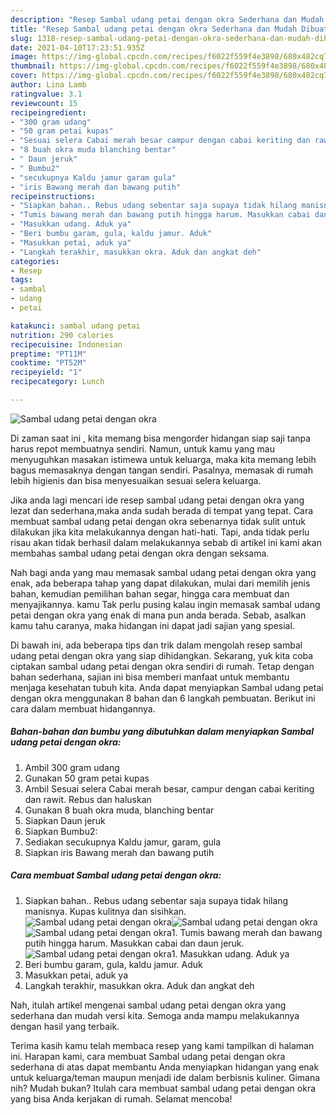 ```yaml
---
description: "Resep Sambal udang petai dengan okra Sederhana dan Mudah Dibuat"
title: "Resep Sambal udang petai dengan okra Sederhana dan Mudah Dibuat"
slug: 1318-resep-sambal-udang-petai-dengan-okra-sederhana-dan-mudah-dibuat
date: 2021-04-10T17:23:51.935Z
image: https://img-global.cpcdn.com/recipes/f6022f559f4e3898/680x482cq70/sambal-udang-petai-dengan-okra-foto-resep-utama.jpg
thumbnail: https://img-global.cpcdn.com/recipes/f6022f559f4e3898/680x482cq70/sambal-udang-petai-dengan-okra-foto-resep-utama.jpg
cover: https://img-global.cpcdn.com/recipes/f6022f559f4e3898/680x482cq70/sambal-udang-petai-dengan-okra-foto-resep-utama.jpg
author: Lina Lamb
ratingvalue: 3.1
reviewcount: 15
recipeingredient:
- "300 gram udang"
- "50 gram petai kupas"
- "Sesuai selera Cabai merah besar campur dengan cabai keriting dan rawit Rebus dan haluskan"
- "8 buah okra muda blanching bentar"
- " Daun jeruk"
- " Bumbu2"
- "secukupnya Kaldu jamur garam gula"
- "iris Bawang merah dan bawang putih"
recipeinstructions:
- "Siapkan bahan.. Rebus udang sebentar saja supaya tidak hilang manisnya. Kupas kulitnya dan sisihkan."
- "Tumis bawang merah dan bawang putih hingga harum. Masukkan cabai dan daun jeruk."
- "Masukkan udang. Aduk ya"
- "Beri bumbu garam, gula, kaldu jamur. Aduk"
- "Masukkan petai, aduk ya"
- "Langkah terakhir, masukkan okra. Aduk dan angkat deh"
categories:
- Resep
tags:
- sambal
- udang
- petai

katakunci: sambal udang petai 
nutrition: 290 calories
recipecuisine: Indonesian
preptime: "PT11M"
cooktime: "PT52M"
recipeyield: "1"
recipecategory: Lunch

---
```



![Sambal udang petai dengan okra](https://img-global.cpcdn.com/recipes/f6022f559f4e3898/680x482cq70/sambal-udang-petai-dengan-okra-foto-resep-utama.jpg)

Di zaman  saat ini , kita memang bisa mengorder hidangan siap saji tanpa harus repot membuatnya sendiri. Namun, untuk kamu yang mau menyuguhkan masakan istimewa untuk keluarga, maka kita memang lebih bagus memasaknya dengan tangan sendiri. Pasalnya, memasak di rumah lebih higienis dan bisa menyesuaikan sesuai selera keluarga.

Jika anda lagi mencari ide resep sambal udang petai dengan okra yang lezat dan sederhana,maka anda sudah berada di tempat yang tepat. Cara membuat sambal udang petai dengan okra  sebenarnya tidak sulit untuk dilakukan jika kita melakukannya dengan hati-hati. Tapi, anda tidak perlu risau akan tidak berhasil dalam melakukannya 
sebab di artikel ini kami akan membahas sambal udang petai dengan okra dengan seksama.  



Nah bagi anda yang mau memasak sambal udang petai dengan okra yang enak, ada beberapa tahap yang dapat dilakukan, mulai dari memilih jenis bahan, kemudian pemilihan bahan segar, hingga cara membuat dan menyajikannya. kamu Tak perlu pusing kalau ingin memasak sambal udang petai dengan okra yang enak di mana pun anda berada. Sebab, asalkan kamu  tahu caranya, maka hidangan ini dapat jadi sajian yang spesial.

Di bawah ini, ada beberapa tips dan trik dalam mengolah resep sambal udang petai dengan okra yang siap dihidangkan. Sekarang, yuk kita coba ciptakan sambal udang petai dengan okra sendiri di rumah. Tetap dengan bahan sederhana, sajian ini bisa memberi manfaat untuk membantu menjaga kesehatan tubuh kita. Anda dapat menyiapkan Sambal udang petai dengan okra menggunakan 8 bahan dan 6 langkah pembuatan. Berikut ini cara dalam membuat hidangannya.

<!--inarticleads1-->

##### Bahan-bahan dan bumbu yang dibutuhkan dalam menyiapkan Sambal udang petai dengan okra:

1. Ambil 300 gram udang
1. Gunakan 50 gram petai kupas
1. Ambil Sesuai selera Cabai merah besar, campur dengan cabai keriting dan rawit. Rebus dan haluskan
1. Gunakan 8 buah okra muda, blanching bentar
1. Siapkan  Daun jeruk
1. Siapkan  Bumbu2:
1. Sediakan secukupnya Kaldu jamur, garam, gula
1. Siapkan iris Bawang merah dan bawang putih




<!--inarticleads2-->

##### Cara membuat Sambal udang petai dengan okra:

1. Siapkan bahan.. Rebus udang sebentar saja supaya tidak hilang manisnya. Kupas kulitnya dan sisihkan.
<img src="https://img-global.cpcdn.com/steps/f6d70843a0af9749/160x128cq70/sambal-udang-petai-dengan-okra-langkah-memasak-1-foto.jpg" alt="Sambal udang petai dengan okra"><img src="https://img-global.cpcdn.com/steps/a1b560a9a8cca372/160x128cq70/sambal-udang-petai-dengan-okra-langkah-memasak-1-foto.jpg" alt="Sambal udang petai dengan okra"><img src="https://img-global.cpcdn.com/steps/5f73f1c9d083bf8a/160x128cq70/sambal-udang-petai-dengan-okra-langkah-memasak-1-foto.jpg" alt="Sambal udang petai dengan okra">1. Tumis bawang merah dan bawang putih hingga harum. Masukkan cabai dan daun jeruk.
<img src="https://img-global.cpcdn.com/steps/e0d1f030406e9f70/160x128cq70/sambal-udang-petai-dengan-okra-langkah-memasak-2-foto.jpg" alt="Sambal udang petai dengan okra">1. Masukkan udang. Aduk ya
1. Beri bumbu garam, gula, kaldu jamur. Aduk
1. Masukkan petai, aduk ya
1. Langkah terakhir, masukkan okra. Aduk dan angkat deh




Nah, itulah artikel mengenai  sambal udang petai dengan okra  yang sederhana dan mudah versi kita. Semoga anda mampu melakukannya dengan hasil yang terbaik. 

Terima kasih kamu telah membaca resep yang kami tampilkan di halaman ini. Harapan kami, cara membuat  Sambal udang petai dengan okra sederhana di atas dapat membantu Anda menyiapkan hidangan yang enak untuk keluarga/teman maupun menjadi ide dalam berbisnis kuliner. Gimana nih? Mudah bukan? Itulah cara membuat sambal udang petai dengan okra yang bisa Anda kerjakan di rumah. Selamat mencoba!

